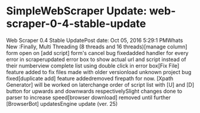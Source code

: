 # SimpleWebScraper Update: web-scraper-0-4-stable-update

Web Scraper 0.4 Stable UpdatePost date: Oct 05, 2016 5:29:1 PMWhats New :Finally, Multi Threading (8 threads and 16 threads)[manage column] form open on [add script] form's cancel bug fixedadded handler for every error in scraperupdated error box to show actual url and script instead of their numberview complete list using double click in error box[Fix File] feature added to fix files made with older versionload unknown project bug fixed[duplicate add] feature addedremoved firepath for now. [Xpath Generator] will be worked on laterchange order of script list with [U] and [D] button for upwards and downwards respectivelySlight changes done to parser to increase speed[browser download] removed until further [BrowserBot] updatesEngine update (ver. 25)